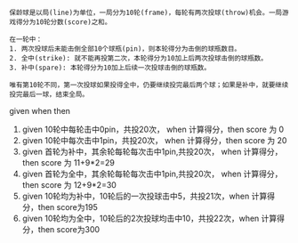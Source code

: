 

```
保龄球是以局(line)为单位，一局分为10轮(frame)，每轮有两次投球(throw)机会。一局游戏得分为10轮分数(score)之和。

在一轮中：
1. 两次投球后未能击倒全部10个球瓶(pin)，则本轮得分为击倒的球瓶数目。
2. 全中(strike): 就不能再投第二次，本轮得分为10加上后两次投球击倒的球瓶数。
3. 补中(spare): 本轮得分为10加上后续一次投球击倒的球瓶数。

唯有第10轮不同，第一次投球如果投得全中，仍要继续投完最后两个球；如果是补中，就要继续投完最后一球，结束全局。
```
given when then
1. given 10轮中每轮击中0pin，共投20次， when 计算得分，then score 为 0
2. given 10轮中每次击中1pin，共投20次， when 计算得分，then score 为 20
3. given 首轮为补中，其余轮每轮每次击中1pin,共投20次， when 计算得分，then score 为 11+9*2=29
3. given 首轮为全中，其余轮每轮每次击中1pin,共投20次， when 计算得分，then score 为 12+9*2=30
4. given 10轮均为补中，10轮后的一次投球击中5，共投21次，when 计算得分，then score为195
5. given 10轮均为全中，10轮后的2次投球均击中10，共投22次，when 计算得分，then score为300
